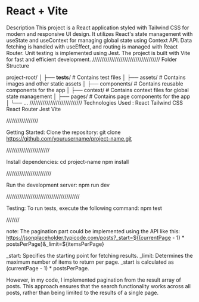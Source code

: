 # React + Vite

Description
This project is a React application styled with Tailwind CSS for modern and responsive UI design. It utilizes React's state management with useState and useContext for managing global state using Context API. Data fetching is handled with useEffect, and routing is managed with React Router. Unit testing is implemented using Jest. The project is built with Vite for fast and efficient development.
////////////////////////////////////
Folder Structure

project-root/
│
├── __tests__/            # Contains test files
│
├── assets/               # Contains images and other static assets
│
├── components/           # Contains reusable components for the app
│
├── context/              # Contains context files for global state management
│
├── pages/                # Contains page components for the app
│
└── ...
////////////////////////////
Technologies Used :
React
Tailwind CSS
React Router
Jest
Vite

/////////////////

Getting Started:
Clone the repository:
git clone https://github.com/yourusername/project-name.git

///////////////////////

Install dependencies:
cd project-name
npm install

////////////////////////

Run the development server:
npm run dev

///////////////////////////////////////

Testing:
To run tests, execute the following command:
npm test

///////

note:
The pagination part could be implemented using the API like this:
https://jsonplaceholder.typicode.com/posts?_start=${(currentPage - 1) * postsPerPage}&_limit=${itemsPerPage}

_start: Specifies the starting point for fetching results.
_limit: Determines the maximum number of items to return per page.
_start is calculated as (currentPage - 1) * postsPerPage.

However, in my code, I implemented pagination from the result array of posts. This approach ensures that the search functionality works across all posts, rather than being limited to the results of a single page.